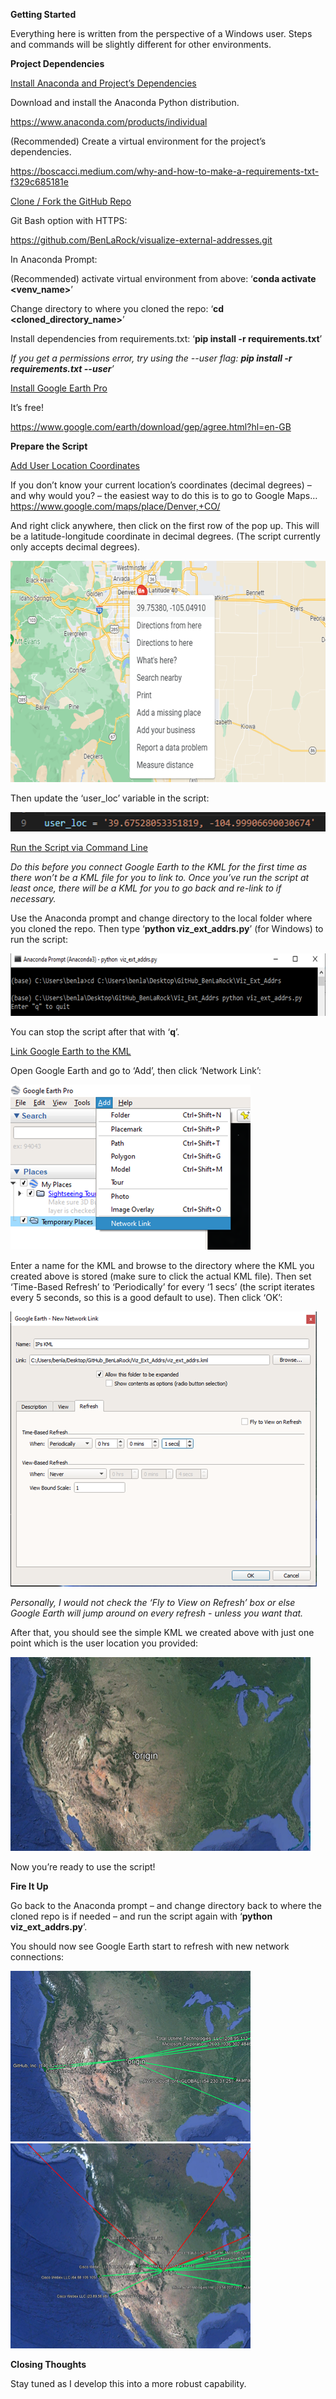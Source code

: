 **Getting Started**

Everything here is written from the perspective of a Windows user. Steps
and commands will be slightly different for other environments.

**Project Dependencies**

<u>Install Anaconda and Project’s Dependencies</u>

Download and install the Anaconda Python distribution.

<https://www.anaconda.com/products/individual>

(Recommended) Create a virtual environment for the project’s
dependencies.

<https://boscacci.medium.com/why-and-how-to-make-a-requirements-txt-f329c685181e>

<u>Clone / Fork the GitHub Repo</u>

Git Bash option with HTTPS:

<https://github.com/BenLaRock/visualize-external-addresses.git>

In Anaconda Prompt:

(Recommended) activate virtual environment from above: ‘**conda activate <venv_name>**’

Change directory to where you cloned the repo: ‘**cd <cloned_directory_name>**’

Install dependencies from requirements.txt: ‘**pip install -r requirements.txt**’

*If you get a permissions error, try using the --user flag: **pip install -r requirements.txt --user**’*

<u>Install Google Earth Pro</u>

It’s free!

<https://www.google.com/earth/download/gep/agree.html?hl=en-GB>

**Prepare the Script**

<u>Add User Location Coordinates</u>

If you don’t know your current location’s coordinates (decimal degrees)
– and why would you? – the easiest way to do this is to go to Google
Maps… <https://www.google.com/maps/place/Denver,+CO/>

And right click anywhere, then click on the first row of the pop up.
This will be a latitude-longitude coordinate in decimal degrees. (The
script currently only accepts decimal degrees).

<img src="readmeimages/getcoordinates.png" style="width:6.48397in;height:3.6875in" />

Then update the ‘user_loc’ variable in the script:

<img src="readmeimages/updateuserloc.png" style="width:5.57292in;height:0.32302in" alt="Text Description automatically generated" />

<u>Run the Script via Command Line</u>

*Do this before you connect Google Earth to the KML for the first time
as there won’t be a KML file for you to link to. Once you’ve run the
script at least once, there will be a KML for you to go back and re-link
to if necessary.*

Use the Anaconda prompt and change directory to the local folder where
you cloned the repo. Then type ‘**python viz_ext_addrs.py**’ (for
Windows) to run the script:

<img src="readmeimages/clirunscript1.png" style="width:6.5in;height:1.03889in" alt="Graphical user interface, text Description automatically generated" />

You can stop the script after that with ‘**q**’.

<u>Link Google Earth to the KML</u>

Open Google Earth and go to ‘Add’, then click ‘Network Link’:

<img src="readmeimages/networklink1.png" style="width:4.00257in;height:2.75in" />

Enter a name for the KML and browse to the directory where the KML you
created above is stored (make sure to click the actual KML file). Then
set ‘Time-Based Refresh’ to ‘Periodically’ for every ‘1 secs’ (the
script iterates every 5 seconds, so this is a good default to use). Then
click ‘OK’:

<img src="readmeimages/networklink2.png" style="width:5.10417in;height:4.58284in" alt="Graphical user interface, text, application, email Description automatically generated" />

*Personally, I would not check the ‘Fly to View on Refresh’ box or else
Google Earth will jump around on every refresh - unless you want that.*

After that, you should see the simple KML we created above with just one
point which is the user location you provided:

<img src="readmeimages/sampleplainkml.png" style="width:5in;height:3.23718in" alt="Map Description automatically generated" />

Now you’re ready to use the script!

**Fire It Up**

Go back to the Anaconda prompt – and change directory back to where the
cloned repo is if needed – and run the script again with ‘**python
viz_ext_addrs.py**’.

You should now see Google Earth start to refresh with new network
connections:

<img src="readmeimages/samplekmlrunning1.png" style="width:4in;height:2.84311in" alt="Map Description automatically generated" />

<img src="readmeimages/samplekmlrunning2.png" style="width:4in;height:3.40843in" alt="Map Description automatically generated" />

**Closing Thoughts**

Stay tuned as I develop this into a more robust capability.
